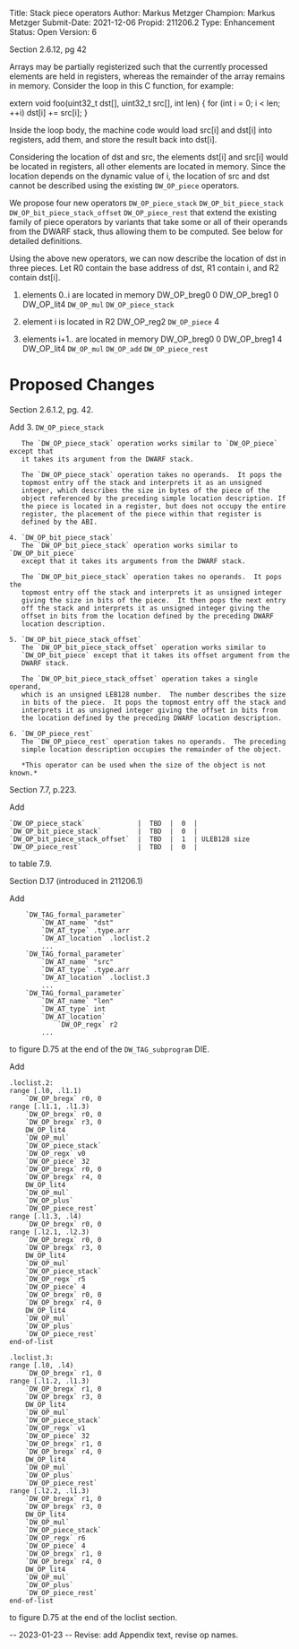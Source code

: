Title:       Stack piece operators
Author:      Markus Metzger
Champion:    Markus Metzger
Submit-Date: 2021-12-06
Propid:      211206.2
Type:        Enhancement
Status:      Open
Version:     6

Section 2.6.12, pg 42

Arrays may be partially registerized such that the currently processed
elements are held in registers, whereas the remainder of the array remains
in memory.  Consider the loop in this C function, for example:

extern void foo(uint32_t dst[], uint32_t src[], int len) {
  for (int i = 0; i < len; ++i)
    dst[i] += src[i];
}

Inside the loop body, the machine code would load src[i] and dst[i] into
registers, add them, and store the result back into dst[i].

Considering the location of dst and src, the elements dst[i] and src[i]
would be located in registers, all other elements are located in memory.
Since the location depends on the dynamic value of i, the location of src
and dst cannot be described using the existing `DW_OP_piece` operators.

We propose four new operators
    `DW_OP_piece_stack`
    `DW_OP_bit_piece_stack`
    `DW_OP_bit_piece_stack_offset`
    `DW_OP_piece_rest`
that extend the existing family of piece operators by variants that take
some or all of their operands from the DWARF stack, thus allowing them to
be computed.  See below for detailed definitions.

Using the above new operators, we can now describe the location of dst in
three pieces.  Let R0 contain the base address of dst, R1 contain i, and
R2 contain dst[i].

  1. elements 0..i are located in memory
     DW_OP_breg0 0
     DW_OP_breg1 0
     DW_OP_lit4
     `DW_OP_mul`
     `DW_OP_piece_stack`

  2. element i is located in R2
     DW_OP_reg2
     `DW_OP_piece` 4

  3. elements i+1.. are located in memory
     DW_OP_breg0 0
     DW_OP_breg1 4
     DW_OP_lit4
     `DW_OP_mul`
     `DW_OP_add`
     `DW_OP_piece_rest`
 
Proposed Changes
================

Section 2.6.1.2, pg. 42.

Add
    3. `DW_OP_piece_stack`

       The `DW_OP_piece_stack` operation works similar to `DW_OP_piece` except that
       it takes its argument from the DWARF stack.

       The `DW_OP_piece_stack` operation takes no operands.  It pops the
       topmost entry off the stack and interprets it as an unsigned
       integer, which describes the size in bytes of the piece of the
       object referenced by the preceding simple location description. If
       the piece is located in a register, but does not occupy the entire
       register, the placement of the piece within that register is
       defined by the ABI.

    4. `DW_OP_bit_piece_stack`
       The `DW_OP_bit_piece_stack` operation works similar to `DW_OP_bit_piece`
       except that it takes its arguments from the DWARF stack.

       The `DW_OP_bit_piece_stack` operation takes no operands.  It pops the
       topmost entry off the stack and interprets it as unsigned integer
       giving the size in bits of the piece.  It then pops the next entry
       off the stack and interprets it as unsigned integer giving the
       offset in bits from the location defined by the preceding DWARF
       location description.

    5. `DW_OP_bit_piece_stack_offset`
       The `DW_OP_bit_piece_stack_offset` operation works similar to
       `DW_OP_bit_piece` except that it takes its offset argument from the
       DWARF stack.

       The `DW_OP_bit_piece_stack_offset` operation takes a single operand,
       which is an unsigned LEB128 number.  The number describes the size
       in bits of the piece.  It pops the topmost entry off the stack and
       interprets it as unsigned integer giving the offset in bits from
       the location defined by the preceding DWARF location description.

    6. `DW_OP_piece_rest`
       The `DW_OP_piece_rest` operation takes no operands.  The preceding
       simple location description occupies the remainder of the object.

       *This operator can be used when the size of the object is not known.*


Section 7.7, p.223.

Add

    `DW_OP_piece_stack`             |  TBD  |  0  |
    `DW_OP_bit_piece_stack`         |  TBD  |  0  |
    `DW_OP_bit_piece_stack_offset`  |  TBD  |  1  | ULEB128 size
    `DW_OP_piece_rest`              |  TBD  |  0  |

to table 7.9.


Section D.17 (introduced in 211206.1)

Add

        `DW_TAG_formal_parameter`
            `DW_AT_name` "dst"
            `DW_AT_type` .type.arr
            `DW_AT_location` .loclist.2
            ...
        `DW_TAG_formal_parameter`
            `DW_AT_name` "src"
            `DW_AT_type` .type.arr
            `DW_AT_location` .loclist.3
            ...
        `DW_TAG_formal_parameter`
            `DW_AT_name` "len"
            `DW_AT_type` int
            `DW_AT_location`
                `DW_OP_regx` r2
            ...

to figure D.75 at the end of the `DW_TAG_subprogram` DIE.

Add

    .loclist.2:
    range [.l0, .l1.1)
        `DW_OP_bregx` r0, 0
    range [.l1.1, .l1.3)
        `DW_OP_bregx` r0, 0
        `DW_OP_bregx` r3, 0
        DW_OP_lit4
        `DW_OP_mul`
        `DW_OP_piece_stack`
        `DW_OP_regx` v0
        `DW_OP_piece` 32
        `DW_OP_bregx` r0, 0
        `DW_OP_bregx` r4, 0
        DW_OP_lit4
        `DW_OP_mul`
        `DW_OP_plus`
        `DW_OP_piece_rest`
    range [.l1.3, .l4)
        `DW_OP_bregx` r0, 0
    range [.l2.1, .l2.3)
        `DW_OP_bregx` r0, 0
        `DW_OP_bregx` r3, 0
        DW_OP_lit4
        `DW_OP_mul`
        `DW_OP_piece_stack`
        `DW_OP_regx` r5
        `DW_OP_piece` 4
        `DW_OP_bregx` r0, 0
        `DW_OP_bregx` r4, 0
        DW_OP_lit4
        `DW_OP_mul`
        `DW_OP_plus`
        `DW_OP_piece_rest`
    end-of-list

    .loclist.3:
    range [.l0, .l4)
        `DW_OP_bregx` r1, 0
    range [.l1.2, .l1.3)
        `DW_OP_bregx` r1, 0
        `DW_OP_bregx` r3, 0
        DW_OP_lit4
        `DW_OP_mul`
        `DW_OP_piece_stack`
        `DW_OP_regx` v1
        `DW_OP_piece` 32
        `DW_OP_bregx` r1, 0
        `DW_OP_bregx` r4, 0
        DW_OP_lit4
        `DW_OP_mul`
        `DW_OP_plus`
        `DW_OP_piece_rest`
    range [.l2.2, .l1.3)
        `DW_OP_bregx` r1, 0
        `DW_OP_bregx` r3, 0
        DW_OP_lit4
        `DW_OP_mul`
        `DW_OP_piece_stack`
        `DW_OP_regx` r6
        `DW_OP_piece` 4
        `DW_OP_bregx` r1, 0
        `DW_OP_bregx` r4, 0
        DW_OP_lit4
        `DW_OP_mul`
        `DW_OP_plus`
        `DW_OP_piece_rest`
    end-of-list

to figure D.75 at the end of the loclist section.

-- 
2023-01-23 -- Revise: add Appendix text, revise op names.
